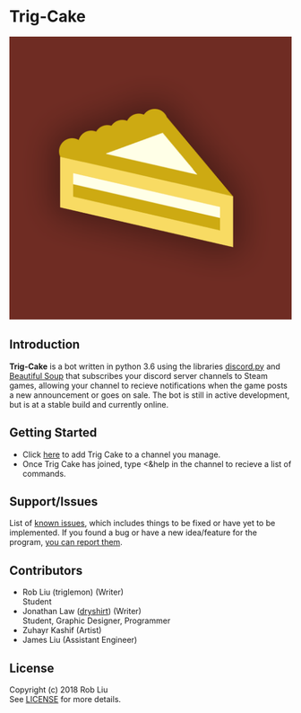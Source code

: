 # Trig-Cake
![Trig-Cake](Logo.png)

## Introduction
**Trig-Cake** is a bot written in python 3.6 using the libraries [discord.py](https://github.com/Rapptz/discord.py) and [Beautiful Soup](https://www.crummy.com/software/BeautifulSoup/bs4/doc/) that subscribes your discord server channels to Steam games, allowing your channel to recieve notifications when the game posts a new announcement or goes on sale. The bot is still in active development, but is at a stable build and currently online.

## Getting Started
* Click [here](https://discordapp.com/oauth2/authorize?client_id=438429063879720960&scope=bot&permissions=93248) to add Trig Cake to a channel you manage.
* Once Trig Cake has joined, type <&help in the channel to recieve a list of commands.

## Support/Issues
List of [known issues](https://github.com/triglemon/Trig-Cake/issues), which includes things to be fixed or have yet to be implemented.
If you found a bug or have a new idea/feature for the program, [you can report them](https://github.com/triglemon/Trig-Cake/issues/new).

## Contributors
* Rob Liu (triglemon) (Writer)<br />
  Student
* Jonathan Law ([dryshirt](https://dryshirt.github.io)) (Writer)<br />
  Student, Graphic Designer, Programmer
* Zuhayr Kashif (Artist)<br />
* James Liu (Assistant Engineer)<br />

## License
Copyright (c) 2018 Rob Liu <br />
See [LICENSE](LICENSE.txt) for more details.
